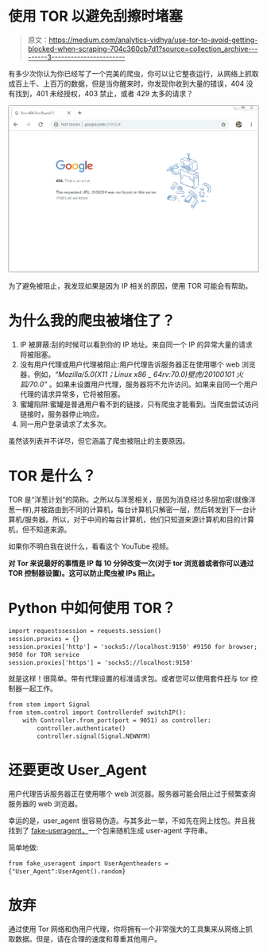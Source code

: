 # 使用 TOR 以避免刮擦时堵塞

> 原文：<https://medium.com/analytics-vidhya/use-tor-to-avoid-getting-blocked-when-scraping-704c360cb7d1?source=collection_archive---------3----------------------->

有多少次你认为你已经写了一个完美的爬虫，你可以让它整夜运行，从网络上抓取成百上千、上百万的数据，但是当你醒来时，你发现你收到大量的错误，404 没有找到，401 未经授权，403 禁止，或者 429 太多的请求？

![](img/fade21bdf9817ff9b517327c3cbfd7aa.png)

为了避免被阻止，我发现如果是因为 IP 相关的原因，使用 TOR 可能会有帮助。

# 为什么我的爬虫被堵住了？

1.  IP 被屏蔽:刮的时候可以看到你的 IP 地址。来自同一个 IP 的异常大量的请求将被阻塞。
2.  没有用户代理或用户代理被阻止:用户代理告诉服务器正在使用哪个 web 浏览器，例如，*“Mozilla/5.0(X11；Linux x86 _ 64rv:70.0)壁虎/20100101 火狐/70.0"* 。如果未设置用户代理，服务器将不允许访问。如果来自同一个用户代理的请求异常多，它将被阻塞。
3.  蜜罐陷阱:蜜罐是普通用户看不到的链接，只有爬虫才能看到。当爬虫尝试访问链接时，服务器停止响应。
4.  同一用户登录请求了太多次。

虽然该列表并不详尽，但它涵盖了爬虫被阻止的主要原因。

# TOR 是什么？

TOR 是“洋葱计划”的简称。之所以与洋葱相关，是因为消息经过多层加密(就像洋葱一样),并被路由到不同的计算机，每台计算机只解密一层，然后转发到下一台计算机/服务器。所以，对于中间的每台计算机，他们只知道来源计算机和目的计算机，但不知道来源。

如果你不明白我在说什么，看看这个 YouTube 视频。

**对 Tor 来说最好的事情是 IP 每 10 分钟改变一次(对于 tor 浏览器或者你可以通过 TOR 控制器设置)。这可以防止爬虫被 IPs 阻止。**

# Python 中如何使用 TOR？

```
import requestssession = requests.session()
session.proxies = {}
session.proxies['http'] = 'socks5://localhost:9150' #9150 for browser; 9050 for TOR service
session.proxies['https'] = 'socks5://localhost:9150'
```

就是这样！很简单。带有代理设置的标准请求包。或者您可以使用套件[杆](https://stem.torproject.org/)与 tor 控制器一起工作。

```
from stem import Signal
from stem.control import Controllerdef switchIP():
    with Controller.from_port(port = 9051) as controller:
        controller.authenticate()
        controller.signal(Signal.NEWNYM)
```

# 还要更改 User_Agent

用户代理告诉服务器正在使用哪个 web 浏览器。服务器可能会阻止过于频繁查询服务器的 web 浏览器。

幸运的是，user_agent 很容易伪造。与其多此一举，不如先在网上找包。并且我找到了 [fake-useragent，](https://pypi.org/project/fake-useragent/)一个包来随机生成 user-agent 字符串。

简单地做:

```
from fake_useragent import UserAgentheaders = {"User_Agent":UserAgent().random}
```

# 放弃

通过使用 Tor 网络和伪用户代理，你将拥有一个非常强大的工具集来从网络上抓取数据。但是，请在合理的速度和尊重其他用户。